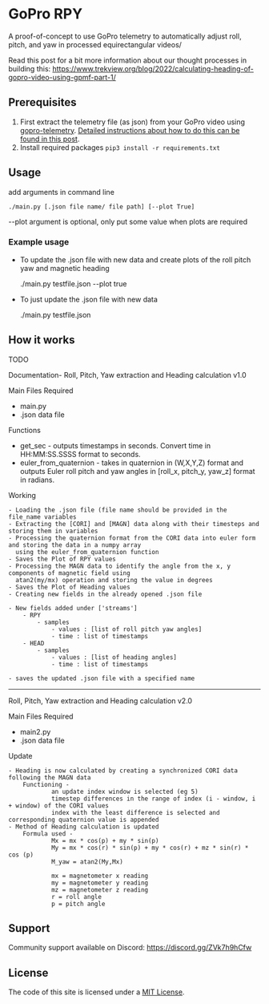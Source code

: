 # GoPro RPY

A proof-of-concept to use GoPro telemetry to automatically adjust roll, pitch, and yaw in processed equirectangular videos/

Read this post for a bit more information about our thought processes in building this: https://www.trekview.org/blog/2022/calculating-heading-of-gopro-video-using-gpmf-part-1/

## Prerequisites

1. First extract the telemetry file (as json) from your GoPro video using [gopro-telemetry](https://github.com/JuanIrache/gopro-telemetry/). [Detailed instructions about how to do this can be found in this post](https://www.trekview.org/blog/2022/gopro-telemetry-exporter-getting-started/).
2. Install required packages `pip3 install -r requirements.txt`

## Usage

add arguments in command line

	./main.py [.json file name/ file path] [--plot True]
--plot argument is optional, only put some value when plots are required


### Example usage

- To update the .json file with new data and create plots of the roll pitch yaw and magnetic heading 

	./main.py testfile.json --plot true

- To just update the .json file with new data

	./main.py testfile.json

## How it works

TODO

Documentation-
Roll, Pitch, Yaw extraction and Heading calculation
v1.0

Main Files Required
- main.py
- .json data file

Functions

- get_sec - 			outputs timestamps in seconds. Convert time in HH:MM:SS.SSSS format to seconds.
- euler_from_quaternion - 	takes in quaternion in (W,X,Y,Z) format and outputs Euler roll pitch and 
				yaw angles in [roll_x, pitch_y, yaw_z] format in radians.

Working

	- Loading the .json file (file name should be provided in the file_name variables
	- Extracting the [CORI] and [MAGN] data along with their timesteps and storing them in variables
	- Processing the quaternion format from the CORI data into euler form and storing the data in a numpy array
  	  using the euler_from_quaternion function
	- Saves the Plot of RPY values
	- Processing the MAGN data to identify the angle from the x, y components of magnetic field using
	  atan2(my/mx) operation and storing the value in degrees
	- Saves the Plot of Heading values
	- Creating new fields in the already opened .json file

	- New fields added under ['streams']
		- RPY
			- samples
				- values : [list of roll pitch yaw angles]
				- time : list of timestamps
		- HEAD
			- samples
				- values : [list of heading angles]
				- time : list of timestamps
	
	- saves the updated .json file with a specified name
_________________________________________________________________________________________________________________

Roll, Pitch, Yaw extraction and Heading calculation
v2.0

Main Files Required
- main2.py
- .json data file

Update

	- Heading is now calculated by creating a synchronized CORI data following the MAGN data
		Functioning - 
				an update index window is selected (eg 5)
				timestep differences in the range of index (i - window, i + window) of the CORI values
				index with the least difference is selected and corresponding quaternion value is appended
	- Method of Heading calculation is updated
		Formula used - 
				Mx = mx * cos(p) + my * sin(p)
				My = mx * cos(r) * sin(p) + my * cos(r) + mz * sin(r) * cos (p)
				M_yaw = atan2(My,Mx)

				mx = magnetometer x reading
				my = magnetometer y reading
				mz = magnetometer z reading
				r = roll angle
				p = pitch angle

## Support

Community support available on Discord: https://discord.gg/ZVk7h9hCfw

## License

The code of this site is licensed under a [MIT License](/LICENSE).
